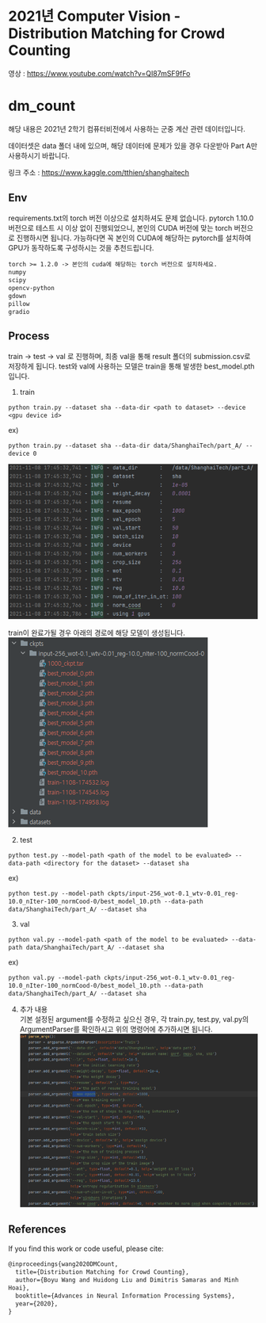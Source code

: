 # 2021년 Computer Vision - Distribution Matching for Crowd Counting

영상 : https://www.youtube.com/watch?v=QI87mSF9fFo

# dm_count

해당 내용은 2021년 2학기 컴퓨터비전에서 사용하는 군중 계산 관련 데이터입니다.

데이터셋은 data 폴더 내에 있으며, 해당 데이터에 문제가 있을 경우 다운받아 Part A만 사용하시기 바랍니다.

링크 주소 : https://www.kaggle.com/tthien/shanghaitech

## Env
requirements.txt의 torch 버전 이상으로 설치하셔도 문제 없습니다.
pytorch 1.10.0 버전으로 테스트 시 이상 없이 진행되었으니, 본인의 CUDA 버전에 맞는 torch 버전으로 진행하시면 됩니다.
가능하다면 꼭 본인의 CUDA에 해당하는 pytorch를 설치하여 GPU가 동작하도록 구성하시는 것을 추천드립니다.

```
torch >= 1.2.0 -> 본인의 cuda에 해당하는 torch 버전으로 설치하세요.
numpy
scipy
opencv-python
gdown
pillow
gradio
```

## Process
train -> test -> val 로 진행하며, 최종 val을 통해 result 폴더의 submission.csv로 저장하게 됩니다.
test와 val에 사용하는 모델은 train을 통해 발생한 best_model.pth입니다. 

1. train

```
python train.py --dataset sha --data-dir <path to dataset> --device <gpu device id>
```
ex)  
```
python train.py --dataset sha --data-dir data/ShanghaiTech/part_A/ --device 0
```
![train_info](img/train_info.png)
  
train이 완료가될 경우 아래의 경로에 해당 모델이 생성됩니다.  
![result_model_path](img/result_model_path.png)

2. test
```
python test.py --model-path <path of the model to be evaluated> --data-path <directory for the dataset> --dataset sha
```  
ex)  
```
python test.py --model-path ckpts/input-256_wot-0.1_wtv-0.01_reg-10.0_nIter-100_normCood-0/best_model_10.pth --data-path data/ShanghaiTech/part_A/ --dataset sha
```

3. val
```
python val.py --model-path <path of the model to be evaluated> --data-path data/ShanghaiTech/part_A/ --dataset sha
```
ex)  
```
python val.py --model-path ckpts/input-256_wot-0.1_wtv-0.01_reg-10.0_nIter-100_normCood-0/best_model_10.pth --data-path data/ShanghaiTech/part_A/ --dataset sha
```

4. 추가 내용  
기본 설정된 argument를 수정하고 싶으신 경우, 각 train.py, test.py, val.py의 ArgumentParser를 확인하시고
위의 명령어에 추가하시면 됩니다.
![parse_args_info](img/parse_args_info.png)

## References
If you find this work or code useful, please cite:

```
@inproceedings{wang2020DMCount,
  title={Distribution Matching for Crowd Counting},
  author={Boyu Wang and Huidong Liu and Dimitris Samaras and Minh Hoai},
  booktitle={Advances in Neural Information Processing Systems},
  year={2020},
}
```
